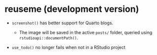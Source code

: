 # reuseme (development version)

* `screenshot()` has better support for Quarto blogs.

  - The image will be saved in the active `posts/` folder, queried using `rstudioapi::documentPath()`.

* `use_todo()` no longer fails when not in a RStudio project
